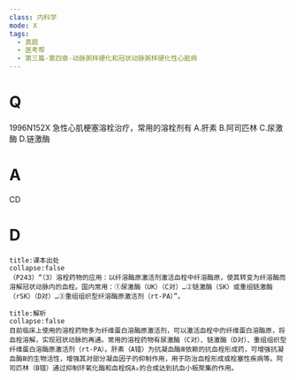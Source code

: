 ```yaml
---
class: 内科学
mode: X
tags:
  - 真题
  - 医考帮
  - 第三篇-第四章-动脉粥样硬化和冠状动脉粥样硬化性心脏病
---
```


# Q
1996N152X 急性心肌梗塞溶栓治疗，常用的溶栓剂有
A.肝素
B.阿司匹林
C.尿激酶
D.链激酶

# A
CD
# D
```ad-note
title:课本出处
collapse:false
（P243）“（3）溶栓药物的应用：以纤溶酶原激活剂激活血栓中纤溶酶原，使其转变为纤溶酶而溶解冠状动脉内的血栓。国内常用：①尿激酶（UK）（C对）…②链激酶（SK）或重组链激酶（rSK）（D对）…③重组组织型纤溶酶原激活剂（rt-PA）”。
```

```ad-summary
title:解析
collapse:false
目前临床上使用的溶栓药物多为纤维蛋白溶酶原激活剂，可以激活血栓中的纤维蛋白溶酶原，将血栓溶解，实现冠状动脉的再通。常用的溶栓药物有尿激酶（C对）、链激酶（D对）、重组组织型纤维蛋白溶酶原激活剂（rt-PA）。肝素（A错）为抗凝血酶Ⅲ依赖的抗血栓形成药，可增强抗凝血酶Ⅲ的生物活性，增强其对部分凝血因子的抑制作用，用于防治血栓形成或栓塞性疾病等。阿司匹林（B错）通过抑制环氧化酶和血栓烷A₂的合成达到抗血小板聚集的作用。
```

